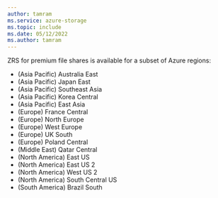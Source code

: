 ```yaml
---
author: tamram
ms.service: azure-storage
ms.topic: include
ms.date: 05/12/2022
ms.author: tamram
---
```


ZRS for premium file shares is available for a subset of Azure regions:

- (Asia Pacific) Australia East
- (Asia Pacific) Japan East
- (Asia Pacific) Southeast Asia
- (Asia Pacific) Korea Central
- (Asia Pacific) East Asia
- (Europe) France Central
- (Europe) North Europe
- (Europe) West Europe
- (Europe) UK South
- (Europe) Poland Central
- (Middle East) Qatar Central
- (North America) East US
- (North America) East US 2
- (North America) West US 2
- (North America) South Central US
- (South America) Brazil South
